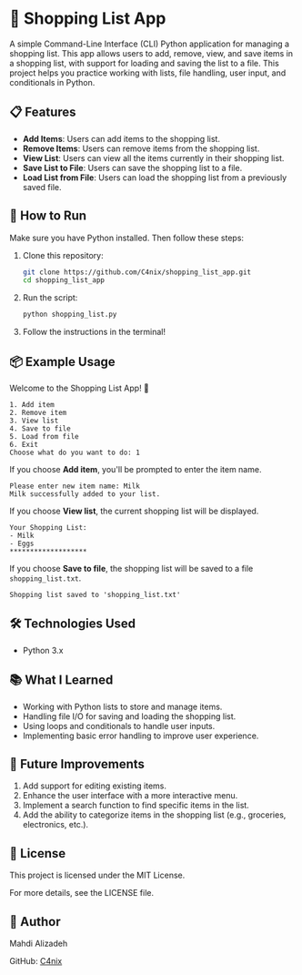 # 🛒 Shopping List App

A simple Command-Line Interface (CLI) Python application for managing a shopping list. This app allows users to add, remove, view, and save items in a shopping list, with support for loading and saving the list to a file. This project helps you practice working with lists, file handling, user input, and conditionals in Python.

## 📋 Features

- **Add Items**: Users can add items to the shopping list.
- **Remove Items**: Users can remove items from the shopping list.
- **View List**: Users can view all the items currently in their shopping list.
- **Save List to File**: Users can save the shopping list to a file.
- **Load List from File**: Users can load the shopping list from a previously saved file.

## 🚀 How to Run

Make sure you have Python installed. Then follow these steps:

1. Clone this repository:
   
   ```bash
   git clone https://github.com/C4nix/shopping_list_app.git
   cd shopping_list_app
   ```

2. Run the script:

   ```bash
   python shopping_list.py
   ```

3. Follow the instructions in the terminal!

## 📦 Example Usage

Welcome to the Shopping List App! 🛒

```
1. Add item
2. Remove item
3. View list
4. Save to file
5. Load from file
6. Exit
Choose what do you want to do: 1
```

If you choose **Add item**, you'll be prompted to enter the item name.

```
Please enter new item name: Milk
Milk successfully added to your list.
```

If you choose **View list**, the current shopping list will be displayed.

```
Your Shopping List:
- Milk
- Eggs
*******************
```

If you choose **Save to file**, the shopping list will be saved to a file `shopping_list.txt`.

```
Shopping list saved to 'shopping_list.txt'
```

## 🛠️ Technologies Used

- Python 3.x

## 📚 What I Learned

- Working with Python lists to store and manage items.
- Handling file I/O for saving and loading the shopping list.
- Using loops and conditionals to handle user inputs.
- Implementing basic error handling to improve user experience.

## 🌟 Future Improvements

1. Add support for editing existing items.
2. Enhance the user interface with a more interactive menu.
3. Implement a search function to find specific items in the list.
4. Add the ability to categorize items in the shopping list (e.g., groceries, electronics, etc.).

## 📜 License

This project is licensed under the MIT License.

For more details, see the LICENSE file.

## 👤 Author

Mahdi Alizadeh

GitHub: [C4nix](https://github.com/C4nix)
